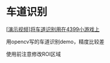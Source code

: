 # 车道识别

[[演示视频\]将车道识别用在4399小游戏上](https://www.bilibili.com/video/bv1ZF411G7zo) 

用opencv写的车道识别demo，精度比较差

使用前注意修改ROI区域

